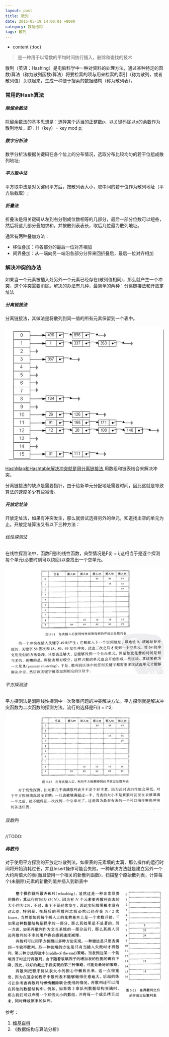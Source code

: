 ```yaml
---
layout: post
title: 散列
date: 2015-05-19 14:00:01 +8000
category: 数据结构
tags: 散列
---
```


* content
{:toc}

>是一种用于以常数的平均时间执行插入，删除和查找的技术

散列（英语：Hashing）是电脑科学中一种对资料的处理方法，通过某种特定的函数/算法（称为散列函数/算法）将要检索的项与用来检索的索引（称为散列，或者散列值）关联起来，生成一种便于搜索的数据结构（称为散列表）。

### 常用的Hash算法

##### 除留余数法

除留余数法的基本思想是：选择某个适当的正整数p，以关键码除以p的余数作为散列地址，即：H（key）= key mod p;

##### 数字分析法

数字分析法根据关键码在各个位上的分布情况，选取分布比较均匀的若干位组成散列地址;

##### 平方取中法

平方取中法是对关键码平方后，按散列表大小，取中间的若干位作为散列地址（平方后截取）;

##### 折叠法

折叠法是将关键码从左到右分割成位数相等的几部分，最后一部分位数可以短些，然后将这几部分叠加求和，并按散列表表长，取后几位最为散列地址。

通常有两种叠加方法：

* 移位叠加：将各部分的最后一位对齐相加
* 间界叠加：从一端向另一端沿各部分分界来回折叠后，最后一位对齐相加

### 解决冲突的办法

如果当一个元素被插入处另外一个元素已经存在(散列值相同)，那么就产生一个冲突，这个冲突需要消除。解决的办法有几种，最简单的两种：分离链接法和开放定址法

##### 分离链接法

分离链接法，其做法是将散列到同一值的所有元素保留到一个表中。

![](/img/dataStructuresAndAlgorithmAnalysis/fenlilianjiefa.png)

[HashMap和Hashtable解决冲突就是用分离链接法](),用数组和链表结合来解决冲突。

分离链接法的缺点是需要指针，由于给新单元分配地址需要时间，因此这就是导致算法的速度多少有些减慢。

##### 开放定址法

开放定址法，如果有冲突发生，那么就尝试选择另外的单元，知道找出空的单元为止。开放定址算法又有以下三种方法：

###### 线性探测法

在线性探测法中，函数F是i的线性函数，典型情况是F(i) = i;这相当于是逐个探测每个单元(必要时刻可以绕回)以查找出一个空单元。

![](/img/dataStructuresAndAlgorithmAnalysis/xianxingtance.png)

###### 平方探测法

平方探测法是消除线性探测中一次聚集问题的冲突解决方法。平方探测就是解决冲突函数为二次函数的探测方法。流行的选择是F(i) = i^2;

![](/img/dataStructuresAndAlgorithmAnalysis/pingfatance.png)

###### 双散列

//TODO:

##### 再散列

对于使用平方探测的开放定址散列法，如果表的元素填的太满，那么操作的运行时间将开始消耗过长，并且Insert操作可能会失败。一种解决方法就是建立另外一个大约两倍大的表(而且使用一个相关的新散列函数)，扫描整个原始散列表，计算每个(未删除)元素的新散列值并插入到新表中

![](/img/dataStructuresAndAlgorithmAnalysis/zaisanlie.png)

参考：

1. [维基百科](https://zh.wikipedia.org/wiki/散列)
2. 《数据结构与算法分析》


